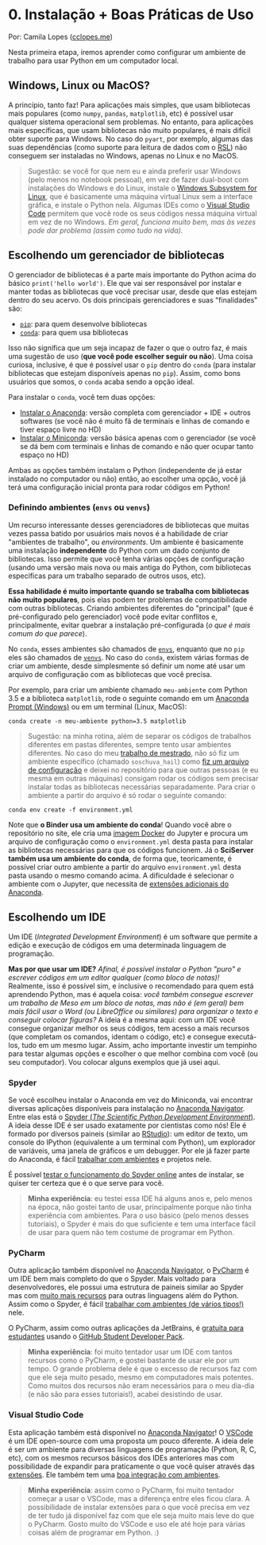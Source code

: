 # 0. Instalação + Boas Práticas de Uso
Por: Camila Lopes ([cclopes.me](https://cclopes.me/))  


Nesta primeira etapa, iremos aprender como configurar um ambiente de trabalho para usar Python em um computador local.  

## Windows, Linux ou MacOS?
A princípio, tanto faz! Para aplicações mais simples, que usam bibliotecas mais populares (como `numpy`, `pandas`, `matplotlib`, etc) é possível usar qualquer sistema operacional sem problemas. No entanto, para aplicações mais específicas, que usam bibliotecas não muito populares, é mais difícil obter suporte para Windows. No caso do `pyart`, por exemplo, algumas das suas dependências (como suporte para leitura de dados com o [RSL](https://trmm-fc.gsfc.nasa.gov/trmm_gv/software/rsl/)) não conseguem ser instaladas no Windows, apenas no Linux e no MacOS.  

> Sugestão: se você for que nem eu e ainda preferir usar Windows (pelo menos no notebook pessoal), em vez de fazer dual-boot com instalações do Windows e do Linux, instale o [Windows Subsystem for Linux](https://docs.microsoft.com/pt-br/windows/wsl/), que é basicamente uma máquina virtual Linux sem a interface gráfica, e instale o Python nela. Algumas IDEs como o [Visual Studio Code](https://code.visualstudio.com/) permitem que você rode os seus códigos nessa máquina virtual em vez de no Windows. *Em geral, funciona muito bem, mas às vezes pode dar problema (assim como tudo na vida).*  
  
## Escolhendo um gerenciador de bibliotecas
O gerenciador de bibliotecas é a parte mais importante do Python acima do básico `print('hello world')`. Ele que vai ser responsável por instalar e manter todas as bibliotecas que você precisar usar, desde que elas estejam dentro do seu acervo. Os dois principais gerenciadores e suas "finalidades" são:

- [`pip`](https://pypi.org/project/pip/): para quem desenvolve bibliotecas
- [`conda`](https://docs.conda.io/en/latest/): para quem usa bibliotecas  

Isso não significa que um seja incapaz de fazer o que o outro faz, é mais uma sugestão de uso (**que você pode escolher seguir ou não**). Uma coisa curiosa, inclusive, é que é possível usar o `pip` dentro do `conda` (para instalar bibliotecas que estejam disponíveis apenas no `pip`). Assim, como bons usuários que somos, o `conda` acaba sendo a opção ideal.

Para instalar o `conda`, você tem duas opções:

- [Instalar o Anaconda](https://docs.anaconda.com/anaconda/): versão completa com gerenciador + IDE + outros softwares (se você não é muito fã de terminais e linhas de comando e tiver espaço livre no HD)
- [Instalar o Miniconda](https://docs.conda.io/en/latest/miniconda.html): versão básica apenas com o gerenciador (se você se dá bem com terminais e linhas de comando e não quer ocupar tanto espaço no HD)

Ambas as opções também instalam o Python (independente de já estar instalado no computador ou não) então, ao escolher uma opção, você já terá uma configuração inicial pronta para rodar códigos em Python!

### Definindo ambientes (`envs` ou `venvs`)
Um recurso interessante desses gerenciadores de bibliotecas que muitas vezes passa batido por usuários mais novos é a habilidade de criar "ambientes de trabalho", ou *environments*. Um ambiente é basicamente uma instalação **independente** do Python com um dado conjunto de bibliotecas. Isso permite que você tenha várias opções de configuração (usando uma versão mais nova ou mais antiga do Python, com bibliotecas específicas para um trabalho separado de outros usos, etc).

**Essa habilidade é muito importante quando se trabalha com bibliotecas não muito populares**, pois elas podem ter problemas de compatibilidade com outras bibliotecas. Criando ambientes diferentes do "principal" (que é pré-configurado pelo gerenciador) você pode evitar conflitos e, principalmente, evitar quebrar a instalação pré-configurada (*o que é mais comum do que parece*).

No `conda`, esses ambientes são chamados de [`envs`](https://docs.conda.io/projects/conda/en/latest/user-guide/tasks/manage-environments.html), enquanto que no `pip` eles são chamados de [`venvs`](https://packaging.python.org/guides/installing-using-pip-and-virtual-environments/). No caso do `conda`, existem várias formas de criar um ambiente, desde simplesmente só definir um nome até usar um arquivo de configuração com as bibliotecas que você precisa.

Por exemplo, para criar um ambiente chamado `meu-ambiente` com Python 3.5 e a biblioteca `matplotlib`, rode o seguinte comando em um [Anaconda Prompt (Windows)](https://docs.conda.io/projects/conda/en/latest/user-guide/getting-started.html#starting-conda) ou em um terminal (Linux, MacOS):

```
conda create -n meu-ambiente python=3.5 matplotlib
```

> Sugestão: na minha rotina, além de separar os códigos de trabalhos diferentes em pastas diferentes, sempre tento usar ambientes diferentes. No caso do meu [trabalho de mestrado](https://github.com/cclopes/soschuva_hail), não só fiz um ambiente específico (chamado `soschuva_hail`) como [fiz um arquivo de configuração](https://github.com/cclopes/soschuva_hail/blob/master/environment.yml) e deixei no repositório para que outras pessoas (e eu mesma em outras máquinas) consigam rodar os códigos sem precisar instalar todas as bibliotecas necessárias separadamente. Para criar o ambiente a partir do arquivo é só rodar o seguinte comando:
```
conda env create -f environment.yml
```

Note que **o Binder usa um ambiente do conda**! Quando você abre o repositório no site, ele cria uma [imagem Docker](https://docs.docker.com/storage/storagedriver/#images-and-layers) do Jupyter e procura um arquivo de configuração como o `environment.yml` desta pasta para instalar as bibliotecas necessárias para que os códigos funcionem. Já o **SciServer também usa um ambiente do conda**, de forma que, teoricamente, é possível criar outro ambiente a partir do arquivo `environment.yml` desta pasta usando o mesmo comando acima. A dificuldade é selecionar o ambiente com o Jupyter, que necessita de [extensões adicionais do Anaconda](https://docs.anaconda.com/anaconda/user-guide/tasks/use-jupyter-notebook-extensions/).
  
## Escolhendo um IDE
Um IDE (*Integrated Development Environment*) é um software que permite a edição e execução de códigos em uma determinada linguagem de programação.  

**Mas por que usar um IDE?** *Afinal, é possível instalar o Python "puro" e escrever códigos em um editor qualquer (como bloco de notas)!*  
Realmente, isso é possível sim, e inclusive o recomendado para quem está aprendendo Python, mas é aquela coisa: *você também consegue escrever um trabalho de Meso em um bloco de notas, mas não é (em geral) bem mais fácil usar o Word (ou LibreOffice ou similares) para organizar o texto e conseguir colocar figuras?* A ideia é a mesma aqui: com um IDE você consegue organizar melhor os seus códigos, tem acesso a mais recursos (que completam os comandos, identam o código, etc) e consegue executá-los, tudo em um mesmo lugar. Assim, acho importante investir um tempinho para testar algumas opções e escolher o que melhor combina com você (ou seu computador). Vou colocar alguns exemplos que já usei aqui.

### Spyder
Se você escolheu instalar o Anaconda em vez do Miniconda, vai encontrar diversas aplicações disponíveis para instalação no [Anaconda Navigator](https://docs.anaconda.com/anaconda/navigator/). Entre elas está o [Spyder (*The Scientific Python Development Environment*)](https://www.spyder-ide.org/). A ideia desse IDE é ser usado exatamente por cientistas como nós! Ele é formado por diversos paineis (similar ao [RStudio](https://rstudio.com/)): um editor de texto, um console do IPython (equivalente a um terminal com Python), um explorador de variáveis, uma janela de gráficos e um debugger. Por ele já fazer parte do Anaconda, é fácil [trabalhar com ambientes](https://docs.spyder-ide.org/current/installation.html?highlight=env#new-conda-environment) e projetos nele.

É possível [testar o funcionamento do Spyder online](https://docs.spyder-ide.org/current/installation.html#try-spyder-online) antes de instalar, se quiser ter certeza que é o que serve para você.

> **Minha experiência**: eu testei essa IDE há alguns anos e, pelo menos na época, não gostei tanto de usar, principalmente porque não tinha experiência com ambientes. Para o uso básico (pelo menos desses tutoriais), o Spyder é mais do que suficiente e tem uma interface fácil de usar para quem não tem costume de programar em Python.

### PyCharm
Outra aplicação também disponível no [Anaconda Navigator](https://docs.anaconda.com/anaconda/navigator/), o [PyCharm](https://www.jetbrains.com/pt-br/pycharm/) é um IDE bem mais completo do que o Spyder. Mais voltado para desenvolvedores, ele possui uma estrutura de paineis similar ao Spyder mas com [muito mais recursos](https://www.jetbrains.com/pt-br/pycharm/features/) para outras linguagens além do Python. Assim como o Spyder, é fácil [trabalhar com ambientes (de vários tipos!)](https://www.jetbrains.com/help/pycharm/conda-support-creating-conda-virtual-environment.html) nele.

O PyCharm, assim como outras aplicações da JetBrains, é [gratuita para estudantes](https://www.jetbrains.com/pt-br/community/education/#students) usando o [GitHub Student Developer Pack](https://education.github.com/pack?sort=popularity&tag=Developer+tools).

> **Minha experiência**: foi muito tentador usar um IDE com tantos recursos como o PyCharm, e gostei bastante de usar ele por um tempo. O grande problema dele é que o excesso de recursos faz com que ele seja muito pesado, mesmo em computadores mais potentes. Como muitos dos recursos não eram necessários para o meu dia-dia (e não são para esses tutoriais!), acabei desistindo de usar.

### Visual Studio Code
Esta aplicação também está disponível no [Anaconda Navigator](https://docs.anaconda.com/anaconda/navigator/)! O [VSCode](https://code.visualstudio.com/) é um IDE open-source com uma proposta um pouco diferente. A ideia dele é ser um ambiente para diversas linguagens de programação (Python, R, C, etc), com os mesmos recursos básicos dos IDEs anteriores mas com possibilidade de expandir para praticamente o que você quiser através das [extensões](https://code.visualstudio.com/docs/editor/extension-gallery). Ele também tem uma [boa integração com ambientes](https://code.visualstudio.com/docs/python/environments).

> **Minha experiência**: assim como o PyCharm, foi muito tentador começar a usar o VSCode, mas a diferença entre eles ficou clara. A possibilidade de instalar extensões para o que você precisa em vez de ter tudo já disponível faz com que ele seja muito mais leve do que o PyCharm. Gosto muito do VSCode e uso ele até hoje para várias coisas além de programar em Python. :)

